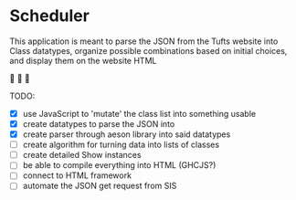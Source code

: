 # Scheduler
This application is meant to parse the JSON from the Tufts website
into Class datatypes, organize possible combinations based on initial choices,
and display them on the website HTML

:elephant: :elephant: :elephant:

TODO:
- [x] use JavaScript to 'mutate' the class list into something usable
- [x] create datatypes to parse the JSON into
- [x] create parser through aeson library into said datatypes
- [ ] create algorithm for turning data into lists of classes
- [ ] create detailed Show instances
- [ ] be able to compile everything into HTML (GHCJS?)
- [ ] connect to HTML framework
- [ ] automate the JSON get request from SIS
